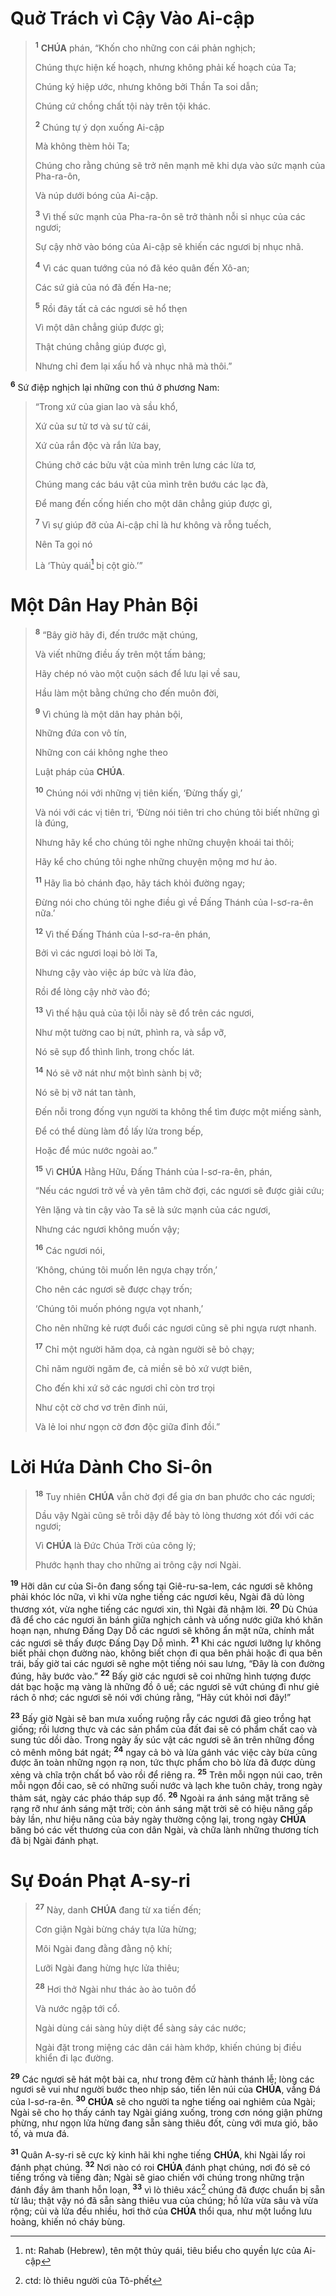 # Quở Trách vì Cậy Vào Ai-cập

> <sup><b>1</b></sup> **CHÚA** phán, “Khốn cho những con cái phản nghịch;
>
> Chúng thực hiện kế hoạch, nhưng không phải kế hoạch của Ta;
>
> Chúng ký hiệp ước, nhưng không bởi Thần Ta soi dẫn;
>
> Chúng cứ chồng chất tội này trên tội khác.
>
> <sup><b>2</b></sup> Chúng tự ý dọn xuống Ai-cập
>
> Mà không thèm hỏi Ta;
>
> Chúng cho rằng chúng sẽ trở nên mạnh mẽ khi dựa vào sức mạnh của Pha-ra-ôn,
>
> Và núp dưới bóng của Ai-cập.
>
> <sup><b>3</b></sup> Vì thế sức mạnh của Pha-ra-ôn sẽ trở thành nỗi sỉ nhục của các ngươi;
>
> Sự cậy nhờ vào bóng của Ai-cập sẽ khiến các ngươi bị nhục nhã.
>
> <sup><b>4</b></sup> Vì các quan tướng của nó đã kéo quân đến Xô-an;
>
> Các sứ giả của nó đã đến Ha-ne;
>
> <sup><b>5</b></sup> Rồi đây tất cả các ngươi sẽ hổ thẹn
>
> Vì một dân chẳng giúp được gì;
>
> Thật chúng chẳng giúp được gì,
>
> Nhưng chỉ đem lại xấu hổ và nhục nhã mà thôi.”

<sup><b>6</b></sup> Sứ điệp nghịch lại những con thú ở phương Nam:

> “Trong xứ của gian lao và sầu khổ,
>
> Xứ của sư tử tơ và sư tử cái,
>
> Xứ của rắn độc và rắn lửa bay,
>
> Chúng chở các bửu vật của mình trên lưng các lừa tơ,
>
> Chúng mang các báu vật của mình trên bướu các lạc đà,
>
> Để mang đến cống hiến cho một dân chẳng giúp được gì,
>
> <sup><b>7</b></sup> Vì sự giúp đỡ của Ai-cập chỉ là hư không và rỗng tuếch,
>
> Nên Ta gọi nó
>
> Là ‘Thủy quái[^1-19628a86-7d35-4a46-9f41-1986915ad62e] bị cột giò.’”

# Một Dân Hay Phản Bội

> <sup><b>8</b></sup> “Bây giờ hãy đi, đến trước mặt chúng,
>
> Và viết những điều ấy trên một tấm bảng;
>
> Hãy chép nó vào một cuộn sách để lưu lại về sau,
>
> Hầu làm một bằng chứng cho đến muôn đời,
>
> <sup><b>9</b></sup> Vì chúng là một dân hay phản bội,
>
> Những đứa con vô tín,
>
> Những con cái không nghe theo
>
> Luật pháp của **CHÚA**.
>
> <sup><b>10</b></sup> Chúng nói với những vị tiên kiến, ‘Đừng thấy gì,’
>
> Và nói với các vị tiên tri, ‘Đừng nói tiên tri cho chúng tôi biết những gì là đúng,
>
> Nhưng hãy kể cho chúng tôi nghe những chuyện khoái tai thôi;
>
> Hãy kể cho chúng tôi nghe những chuyện mộng mơ hư ảo.
>
> <sup><b>11</b></sup> Hãy lìa bỏ chánh đạo, hãy tách khỏi đường ngay;
>
> Đừng nói cho chúng tôi nghe điều gì về Đấng Thánh của I-sơ-ra-ên nữa.’
>
> <sup><b>12</b></sup> Vì thế Đấng Thánh của I-sơ-ra-ên phán,
>
> Bởi vì các ngươi loại bỏ lời Ta,
>
> Nhưng cậy vào việc áp bức và lừa đảo,
>
> Rồi để lòng cậy nhờ vào đó;
>
> <sup><b>13</b></sup> Vì thế hậu quả của tội lỗi này sẽ đổ trên các ngươi,
>
> Như một tường cao bị nứt, phình ra, và sắp vỡ,
>
> Nó sẽ sụp đổ thình lình, trong chốc lát.
>
> <sup><b>14</b></sup> Nó sẽ vỡ nát như một bình sành bị vỡ;
>
> Nó sẽ bị vỡ nát tan tành,
>
> Đến nỗi trong đống vụn người ta không thể tìm được một miếng sành,
>
> Để có thể dùng làm đồ lấy lửa trong bếp,
>
> Hoặc để múc nước ngoài ao.”
>
> <sup><b>15</b></sup> Vì **CHÚA** Hằng Hữu, Đấng Thánh của I-sơ-ra-ên, phán,
>
> “Nếu các ngươi trở về và yên tâm chờ đợi, các ngươi sẽ được giải cứu;
>
> Yên lặng và tin cậy vào Ta sẽ là sức mạnh của các ngươi,
>
> Nhưng các ngươi không muốn vậy;
>
> <sup><b>16</b></sup> Các ngươi nói,
>
> ‘Không, chúng tôi muốn lên ngựa chạy trốn,’
>
> Cho nên các ngươi sẽ được chạy trốn;
>
> ‘Chúng tôi muốn phóng ngựa vọt nhanh,’
>
> Cho nên những kẻ rượt đuổi các ngươi cũng sẽ phi ngựa rượt nhanh.
>
> <sup><b>17</b></sup> Chỉ một người hăm dọa, cả ngàn người sẽ bỏ chạy;
>
> Chỉ năm người ngăm đe, cả miền sẽ bỏ xứ vượt biên,
>
> Cho đến khi xứ sở các ngươi chỉ còn trơ trọi
>
> Như cột cờ chơ vơ trên đỉnh núi,
>
> Và lẻ loi như ngọn cờ đơn độc giữa đỉnh đồi.”

# Lời Hứa Dành Cho Si-ôn

> <sup><b>18</b></sup> Tuy nhiên **CHÚA** vẫn chờ đợi để gia ơn ban phước cho các ngươi;
>
> Dầu vậy Ngài cũng sẽ trỗi dậy để bày tỏ lòng thương xót đối với các ngươi;
>
> Vì **CHÚA** là Đức Chúa Trời của công lý;
>
> Phước hạnh thay cho những ai trông cậy nơi Ngài.

<sup><b>19</b></sup> Hỡi dân cư của Si-ôn đang sống tại Giê-ru-sa-lem, các ngươi sẽ không phải khóc lóc nữa, vì khi vừa nghe tiếng các ngươi kêu, Ngài đã dủ lòng thương xót, vừa nghe tiếng các ngươi xin, thì Ngài đã nhậm lời. <sup><b>20</b></sup> Dù Chúa đã để cho các ngươi ăn bánh giữa nghịch cảnh và uống nước giữa khó khăn hoạn nạn, nhưng Đấng Dạy Dỗ các ngươi sẽ không ẩn mặt nữa, chính mắt các ngươi sẽ thấy được Đấng Dạy Dỗ mình. <sup><b>21</b></sup> Khi các ngươi lưỡng lự không biết phải chọn đường nào, không biết chọn đi qua bên phải hoặc đi qua bên trái, bấy giờ tai các ngươi sẽ nghe một tiếng nói sau lưng, “Đây là con đường đúng, hãy bước vào.” <sup><b>22</b></sup> Bấy giờ các ngươi sẽ coi những hình tượng được dát bạc hoặc mạ vàng là những đồ ô uế; các ngươi sẽ vứt chúng đi như giẻ rách ô nhơ; các ngươi sẽ nói với chúng rằng, “Hãy cút khỏi nơi đây!”

<sup><b>23</b></sup> Bấy giờ Ngài sẽ ban mưa xuống ruộng rẫy các ngươi đã gieo trồng hạt giống; rồi lương thực và các sản phẩm của đất đai sẽ có phẩm chất cao và sung túc dồi dào. Trong ngày ấy súc vật các ngươi sẽ ăn trên những đồng cỏ mênh mông bát ngát; <sup><b>24</b></sup> ngay cả bò và lừa gánh vác việc cày bừa cũng được ăn toàn những ngọn rạ non, tức thực phẩm cho bò lừa đã được dùng xẻng và chĩa trộn chất bổ vào rồi để riêng ra. <sup><b>25</b></sup> Trên mỗi ngọn núi cao, trên mỗi ngọn đồi cao, sẽ có những suối nước và lạch khe tuôn chảy, trong ngày thảm sát, ngày các pháo tháp sụp đổ. <sup><b>26</b></sup> Ngoài ra ánh sáng mặt trăng sẽ rạng rỡ như ánh sáng mặt trời; còn ánh sáng mặt trời sẽ có hiệu năng gấp bảy lần, như hiệu năng của bảy ngày thường cộng lại, trong ngày **CHÚA** băng bó các vết thương của con dân Ngài, và chữa lành những thương tích đã bị Ngài đánh phạt.

# Sự Đoán Phạt A-sy-ri

> <sup><b>27</b></sup> Này, danh **CHÚA** đang từ xa tiến đến;
>
> Cơn giận Ngài bừng cháy tựa lửa hừng;
>
> Môi Ngài đang đằng đằng nộ khí;
>
> Lưỡi Ngài đang hừng hực lửa thiêu;
>
> <sup><b>28</b></sup> Hơi thở Ngài như thác ào ào tuôn đổ
>
> Và nước ngập tới cổ.
>
> Ngài dùng cái sàng hủy diệt để sàng sảy các nước;
>
> Ngài đặt trong miệng các dân cái hàm khớp, khiến chúng bị điều khiển đi lạc đường.

<sup><b>29</b></sup> Các ngươi sẽ hát một bài ca, như trong đêm cử hành thánh lễ; lòng các ngươi sẽ vui như người bước theo nhịp sáo, tiến lên núi của **CHÚA**, vầng Đá của I-sơ-ra-ên. <sup><b>30</b></sup> **CHÚA** sẽ cho người ta nghe tiếng oai nghiêm của Ngài; Ngài sẽ cho họ thấy cánh tay Ngài giáng xuống, trong cơn nóng giận phừng phừng, như ngọn lửa hừng đang sẵn sàng thiêu đốt, cùng với mưa gió, bão tố, và mưa đá.

<sup><b>31</b></sup> Quân A-sy-ri sẽ cực kỳ kinh hãi khi nghe tiếng **CHÚA**, khi Ngài lấy roi đánh phạt chúng. <sup><b>32</b></sup> Nơi nào có roi **CHÚA** đánh phạt chúng, nơi đó sẽ có tiếng trống và tiếng đàn; Ngài sẽ giao chiến với chúng trong những trận đánh đầy âm thanh hỗn loạn, <sup><b>33</b></sup> vì lò thiêu xác[^2-19628a86-7d35-4a46-9f41-1986915ad62e] chúng đã được chuẩn bị sẵn từ lâu; thật vậy nó đã sẵn sàng thiêu vua của chúng; hồ lửa vừa sâu và vừa rộng; củi và lửa đều nhiều, hơi thở của **CHÚA** thổi qua, như một luồng lưu hoàng, khiến nó cháy bùng.

[^1-19628a86-7d35-4a46-9f41-1986915ad62e]: nt: Rahab (Hebrew), tên một thủy quái, tiêu biểu cho quyền lực của Ai-cập

[^2-19628a86-7d35-4a46-9f41-1986915ad62e]: ctd: lò thiêu người của Tô-phết

